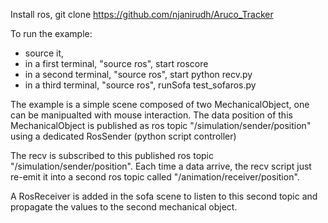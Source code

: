 Install ros,
git clone https://github.com/njanirudh/Aruco_Tracker

To run the example:
- source it,
- in a first terminal, "source ros", start roscore
- in a second terminal, "source ros", start python recv.py
- in a third terminal, "source ros", runSofa test_sofaros.py

The example is a simple scene composed of two MechanicalObject, one can be manipualted 
with mouse interaction. The data position of this MechanicalObject is published as ros topic "/simulation/sender/position" using a dedicated RosSender (python script controller)

The recv is subscribed to this published ros topic "/simulation/sender/position". Each time a data 
arrive, the recv script just re-emit it into a second ros topic called "/animation/receiver/position".

A RosReceiver is added in the sofa scene to listen to this second topic and propagate the values to 
the second mechanical object. 



